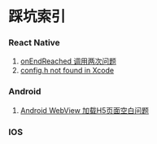 # 踩坑索引
### React Native
1. [onEndReached 调用两次问题](/RN踩坑集/onEndReached调用两次问题.md)
2. [config.h not found in Xcode](/RN踩坑集/config.h未找到问题.md)
### Android
1. [Android WebView 加载H5页面空白问题](/Android踩坑集/WebView加载H5页面空白问题.md)
### IOS
